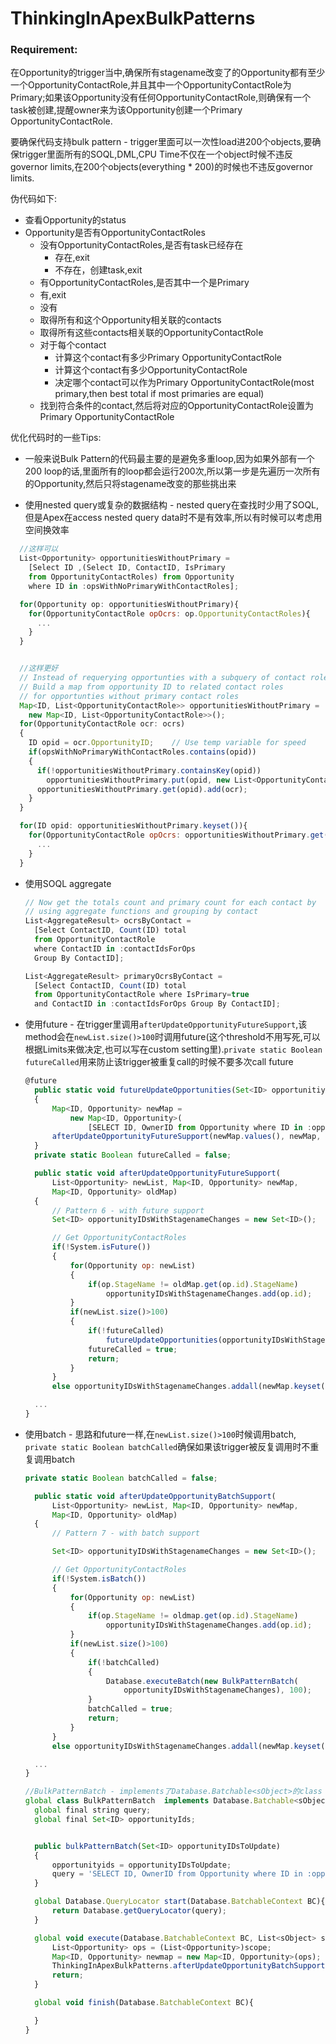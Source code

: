 # ThinkingInApexBulkPatterns

### Requirement:
在Opportunity的trigger当中,确保所有stagename改变了的Opportunity都有至少一个OpportunityContactRole,并且其中一个OpportunityContactRole为Primary;如果该Opportunity没有任何OpportunityContactRole,则确保有一个task被创建,提醒owner来为该Opportunity创建一个Primary OpportunityContactRole.

要确保代码支持bulk pattern - trigger里面可以一次性load进200个objects,要确保trigger里面所有的SOQL,DML,CPU Time不仅在一个object时候不违反governor limits,在200个objects(everything * 200)的时候也不违反governor limits.

伪代码如下:

* 查看Opportunity的status
* Opportunity是否有OpportunityContactRoles
  * 没有OpportunityContactRoles,是否有task已经存在
    * 存在,exit
    * 不存在，创建task,exit
  * 有OpportunityContactRoles,是否其中一个是Primary
   * 有,exit
   * 没有
    * 取得所有和这个Opportunity相关联的contacts
    * 取得所有这些contacts相关联的OpportunityContactRole
    * 对于每个contact
      * 计算这个contact有多少Primary OpportunityContactRole
      * 计算这个contact有多少OpportunityContactRole
      * 决定哪个contact可以作为Primary OpportunityContactRole(most primary,then best total if most primaries are equal)
    * 找到符合条件的contact,然后将对应的OpportunityContactRole设置为Primary OpportunityContactRole


优化代码时的一些Tips:
* 一般来说Bulk Pattern的代码最主要的是避免多重loop,因为如果外部有一个200 loop的话,里面所有的loop都会运行200次,所以第一步是先遍历一次所有的Opportunity,然后只将stagename改变的那些挑出来

* 使用nested query或复杂的数据结构 - nested query在查找时少用了SOQL,但是Apex在access nested query data时不是有效率,所以有时候可以考虑用空间换效率
```javascript
  //这样可以
  List<Opportunity> opportunitiesWithoutPrimary =
    [Select ID ,(Select ID, ContactID, IsPrimary
    from OpportunityContactRoles) from Opportunity
    where ID in :opsWithNoPrimaryWithContactRoles];

  for(Opportunity op: opportunitiesWithoutPrimary){
    for(OpportunityContactRole opOcrs: op.OpportunityContactRoles){
      ...
    }
  }


  //这样更好
  // Instead of requerying opportunties with a subquery of contact roles
  // Build a map from opportunity ID to related contact roles
  // for opportunties without primary contact roles
  Map<ID, List<OpportunityContactRole>> opportunitiesWithoutPrimary =
    new Map<ID, List<OpportunityContactRole>>();
  for(OpportunityContactRole ocr: ocrs)
  {
    ID opid = ocr.OpportunityID;	// Use temp variable for speed
    if(opsWithNoPrimaryWithContactRoles.contains(opid))
    {
      if(!opportunitiesWithoutPrimary.containsKey(opid))
        opportunitiesWithoutPrimary.put(opid, new List<OpportunityContactRole>());
      opportunitiesWithoutPrimary.get(opid).add(ocr);
    }
  }

  for(ID opid: opportunitiesWithoutPrimary.keyset()){
    for(OpportunityContactRole opOcrs: opportunitiesWithoutPrimary.get(opid)){
      ...
    }
  }
```
* 使用SOQL aggregate
  ```javascript
  // Now get the totals count and primary count for each contact by
  // using aggregate functions and grouping by contact
  List<AggregateResult> ocrsByContact =
    [Select ContactID, Count(ID) total
    from OpportunityContactRole
    where ContactID in :contactIdsForOps
    Group By ContactID];

  List<AggregateResult> primaryOcrsByContact =
    [Select ContactID, Count(ID) total
    from OpportunityContactRole where IsPrimary=true
    and ContactID in :contactIdsForOps Group By ContactID];
  ```

* 使用future - 在trigger里调用`afterUpdateOpportunityFutureSupport`,该method会在`newList.size()>100`时调用future(这个threshold不用写死,可以根据Limits来做决定,也可以写在custom setting里).`private static Boolean futureCalled`用来防止该trigger被重复call的时候不要多次call future

  ```javascript
  @future
	public static void futureUpdateOpportunities(Set<ID> opportunitiyIds)
	{
		Map<ID, Opportunity> newMap =
			new Map<ID, Opportunity>(
				[SELECT ID, OwnerID from Opportunity where ID in :opportunitiyIds]);
		afterUpdateOpportunityFutureSupport(newMap.values(), newMap, null);
	}
	private static Boolean futureCalled = false;

	public static void afterUpdateOpportunityFutureSupport(
		List<Opportunity> newList, Map<ID, Opportunity> newMap,
		Map<ID, Opportunity> oldMap)
	{
		// Pattern 6 - with future support
		Set<ID> opportunityIDsWithStagenameChanges = new Set<ID>();

		// Get OpportunityContactRoles
		if(!System.isFuture())
		{
			for(Opportunity op: newList)
			{
				if(op.StageName != oldMap.get(op.id).StageName)
					opportunityIDsWithStagenameChanges.add(op.id);
			}
			if(newList.size()>100)
			{
				if(!futureCalled)
					futureUpdateOpportunities(opportunityIDsWithStagenameChanges);
				futureCalled = true;
				return;
			}
		}
		else opportunityIDsWithStagenameChanges.addall(newMap.keyset());

    ...
  }
  ```

* 使用batch - 思路和future一样,在`newList.size()>100`时候调用batch, `private static Boolean batchCalled`确保如果该trigger被反复调用时不重复调用batch

  ```javascript
  private static Boolean batchCalled = false;

	public static void afterUpdateOpportunityBatchSupport(
		List<Opportunity> newList, Map<ID, Opportunity> newMap,
		Map<ID, Opportunity> oldMap)
	{
		// Pattern 7 - with batch support

		Set<ID> opportunityIDsWithStagenameChanges = new Set<ID>();

		// Get OpportunityContactRoles
		if(!System.isBatch())
		{
			for(Opportunity op: newList)
			{
				if(op.StageName != oldmap.get(op.id).StageName)
					opportunityIDsWithStagenameChanges.add(op.id);
			}
			if(newList.size()>100)
			{
				if(!batchCalled)
				{
					Database.executeBatch(new BulkPatternBatch(
						opportunityIDsWithStagenameChanges), 100);
				}
				batchCalled = true;
				return;
			}
		}
		else opportunityIDsWithStagenameChanges.addall(newMap.keyset());

    ...
  }

  //BulkPatternBatch - implements了Database.Batchable<sObject>的class
  global class BulkPatternBatch  implements Database.Batchable<sObject> {
    global final string query;
  	global final Set<ID> opportunityIds;


  	public bulkPatternBatch(Set<ID> opportunityIDsToUpdate)
  	{
  		opportunityids = opportunityIDsToUpdate;
  		query = 'SELECT ID, OwnerID from Opportunity where ID in :opportunityids ';
  	}

  	global Database.QueryLocator start(Database.BatchableContext BC){
  		return Database.getQueryLocator(query);
  	}

  	global void execute(Database.BatchableContext BC, List<sObject> scope){
  		List<Opportunity> ops = (List<Opportunity>)scope;
  		Map<ID, Opportunity> newmap = new Map<ID, Opportunity>(ops);
  		ThinkingInApexBulkPatterns.afterUpdateOpportunityBatchSupport(ops, newMap, null);
  		return;
  	}

  	global void finish(Database.BatchableContext BC){

  	}
  }
  ```
